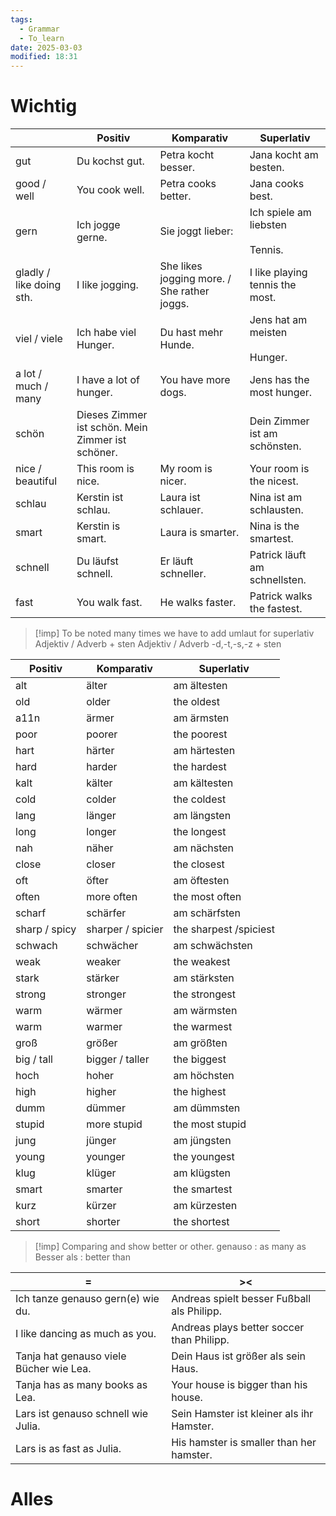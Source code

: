 ```yaml
---
tags:
  - Grammar
  - To_learn
date: 2025-03-03
modified: 18:31
---
```

# Wichtig

|                          | Positiv                                           | Komparativ                                  | Superlativ                            |
| ------------------------ | ------------------------------------------------- | ------------------------------------------- | ------------------------------------- |
| gut                      | Du kochst gut.                                    | Petra kocht besser.                         | Jana kocht am besten.                 |
| good / well              | You cook well.                                    | Petra cooks better.                         | Jana cooks best.                      |
| gern                     | Ich jogge gerne.                                  | Sie joggt lieber:                           | Ich spiele am liebsten<br><br>Tennis. |
| gladly / like doing sth. | I like jogging.                                   | She likes jogging more. / She rather joggs. | I like playing tennis the most.       |
| viel / viele             | Ich habe viel Hunger.                             | Du hast mehr Hunde.                         | Jens hat am meisten<br><br>Hunger.    |
| a lot / much / many      | I have a lot of hunger.                           | You have more dogs.                         | Jens has the most hunger.             |
| schön                    | Dieses Zimmer ist schön. Mein Zimmer ist schöner. |                                             | Dein Zimmer ist am schönsten.         |
| nice / beautiful         | This room is nice.                                | My room is nicer.                           | Your room is the nicest.              |
| schlau                   | Kerstin ist schlau.                               | Laura ist schlauer.                         | Nina ist am schlausten.               |
| smart                    | Kerstin is smart.                                 | Laura is smarter.                           | Nina is the smartest.                 |
| schnell                  | Du läufst schnell.                                | Er läuft schneller.                         | Patrick läuft am schnellsten.         |
| fast                     | You walk fast.                                    | He walks faster.                            | Patrick walks the fastest.            |

>[!imp] To be noted
> many times we have to add umlaut for superlativ
> Adjektiv / Adverb + sten
> Adjektiv / Adverb -d,-t,-s,-z + sten 

| Positiv       | Komparativ        | Superlativ             |
| ------------- | ----------------- | ---------------------- |
| alt           | älter             | am ältesten            |
| old           | older             | the oldest             |
| a11n          | ärmer             | am ärmsten             |
| poor          | poorer            | the poorest            |
| hart          | härter            | am härtesten           |
| hard          | harder            | the hardest            |
| kalt          | kälter            | am kältesten           |
| cold          | colder            | the coldest            |
| lang          | länger            | am längsten            |
| long          | longer            | the longest            |
| nah           | näher             | am nächsten            |
| close         | closer            | the closest            |
| oft           | öfter             | am öftesten            |
| often         | more often        | the most often         |
| scharf        | schärfer          | am schärfsten          |
| sharp / spicy | sharper / spicier | the sharpest /spiciest | 
| schwach       | schwächer         | am schwächsten         |
| weak          | weaker            | the weakest            |
| stark         | stärker           | am stärksten           |
| strong        | stronger          | the strongest          |
| warm          | wärmer            | am wärmsten            |
| warm          | warmer            | the warmest            |
| groß          | größer            | am größten             |
| big / tall    | bigger / taller   | the biggest            |
| hoch          | hoher             | am höchsten            |
| high          | higher            | the highest            |
| dumm          | dümmer            | am dümmsten            |
| stupid        | more stupid       | the most stupid        |
| jung          | jünger            | am jüngsten            |
| young         | younger           | the youngest           |
| klug          | klüger            | am klügsten            |
| smart         | smarter           | the smartest           |
| kurz          | kürzer            | am kürzesten           |
| short         | shorter           | the shortest           |

>[!imp] Comparing and show better or other.
> genauso : as many as
> Besser als : better than

| =                                       | ><                                         |
| --------------------------------------- | ------------------------------------------ |
| Ich tanze genauso gern(e) wie du.       | Andreas spielt besser Fußball als Philipp. |
| I like dancing as much as you.          | Andreas plays better soccer than Philipp.  |
| Tanja hat genauso viele Bücher wie Lea. | Dein Haus ist größer als sein Haus.        |
| Tanja has as many books as Lea.         | Your house is bigger than his house.       |
| Lars ist genauso schnell wie Julia.     | Sein Hamster ist kleiner als ihr Hamster.  |
| Lars is as fast as Julia.               | His hamster is smaller than her hamster.   |
# Alles

